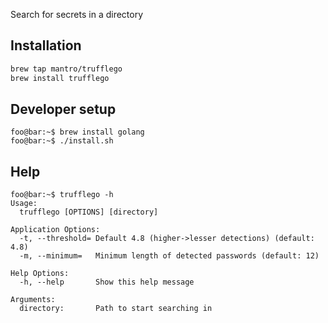 Search for secrets in a directory

## Installation

```bash
brew tap mantro/trufflego
brew install trufflego
```

## Developer setup

```console
foo@bar:~$ brew install golang
foo@bar:~$ ./install.sh
```

## Help

```console
foo@bar:~$ trufflego -h
Usage:
  trufflego [OPTIONS] [directory]

Application Options:
  -t, --threshold= Default 4.8 (higher->lesser detections) (default: 4.8)
  -m, --minimum=   Minimum length of detected passwords (default: 12)

Help Options:
  -h, --help       Show this help message

Arguments:
  directory:       Path to start searching in
```
